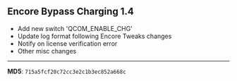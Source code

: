 ## Encore Bypass Charging 1.4

- Add new switch 'QCOM_ENABLE_CHG'
- Update log format following Encore Tweaks changes
- Notify on license verification error
- Other misc changes

---
**MD5**: `715a5fcf20c72cc3e2c1b3ec852a668c`
